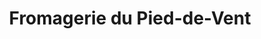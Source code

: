 ---
title: "Fromagerie du Pied-de-Vent"
url: /havre-aux-maisons/fromagerie-du-pied-de-vent/
shop: cheese
---